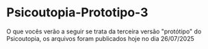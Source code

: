 # Psicoutopia-Prototipo-3
O que vocês verão a seguir se trata da terceira versão "protótipo" do Psicoutopia, os arquivos foram publicados hoje no dia 26/07/2025
